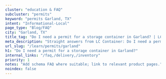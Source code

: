```yaml
---
cluster: "education & FAQ"
subcluster: "permits"
keyword: "permits Garland, TX"
intent: "Informational-Local"
page_type: "Blog/FAQ"
city: "Garland, TX"
title_tag: "Do I need a permit for a storage container in Garland? | LC Container"
meta_description: "Straight answers from LC Container: Do I need a permit for a storage container in Garland?. Local expertise Since 2003."
url_slug: "/learn/permits/garland"
h1: "Do I need a permit for a storage container in Garland?"
internal_links: "/faq,/delivery,/inventory"
priority: 1
notes: "Add schema FAQ where suitable; link to relevant product pages."
noindex: false
---
```


<!-- TODO: Add unique city/inventory copy, images, and internal links here. -->
